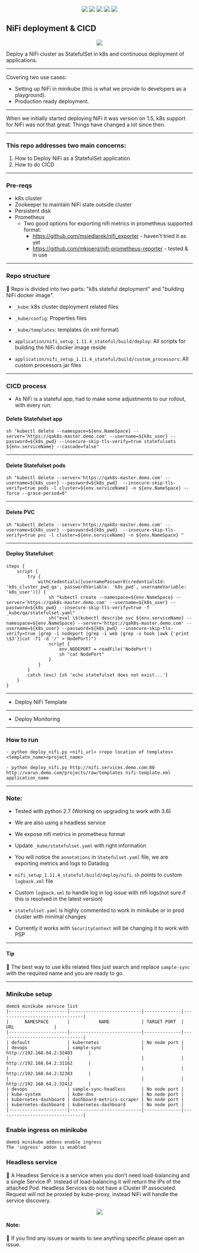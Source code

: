 <p align="center">
    <a href="https://www.apache.org/licenses/LICENSE-2.0" alt="GitHub tag">
        <img src="https://img.shields.io/github/license/tomarv2/nifi" /></a>
    <a href="https://github.com/tomarv2/nifi/tags" alt="GitHub tag">
        <img src="https://img.shields.io/github/v/tag/tomarv2/nifi" /></a>
    <a href="https://stackoverflow.com/users/6679867/tomarv2" alt="Stack Exchange reputation">
        <img src="https://img.shields.io/stackexchange/stackoverflow/r/6679867"></a>
    <a href="https://discord.gg/XH975bzN" alt="chat on Discord">
        <img src="https://img.shields.io/discord/813961944443912223?logo=discord"></a>
    <a href="https://twitter.com/intent/follow?screen_name=varuntomar2019" alt="follow on Twitter">
        <img src="https://img.shields.io/twitter/follow/varuntomar2019?style=social&logo=twitter"></a>
</p>

## NiFi deployment & CICD

<p align="center">
  <img src="https://files.gitter.im/tomarv2/gEzT/nifi_jenkins.png">
</p>

Deploy a NiFi cluster as StatefulSet in k8s and continuous deployment of applications.

***
Covering two use cases:
- Setting up NiFi in minikube (this is what we provide to developers as a playground).
- Production ready deployment.

***
When we initially started deploying NiFi it was version on 1.5, k8s support for NiFi was not that great.
Things have changed a lot since then.

***
### This repo addresses two main concerns:

1. How to Deploy NiFi as a StatefulSet application
2. How to do CICD

***
### Pre-reqs
- k8s cluster
- Zookeeper to maintain NiFi state outside cluster
- Persistent disk
- Prometheus 
  - Two good options for exporting nifi metrics in prometheus supported format:
    - https://github.com/msiedlarek/nifi_exporter - haven't tried it as yet
    - https://github.com/mkjoerg/nifi-prometheus-reporter - tested & in use
***
### Repo structure

:wave: Repo is divided into two parts: "k8s stateful deployment" and "building NiFi docker image".

- `_kube`: k8s cluster deployment related files

- `_kube/config`: Properties files

- `_kube/templates`: templates (in xml format)

- `application/nifi_setup_1.11.4_stateful/build/deploy`: All scripts for building the NiFi docker image reside 

- `application/nifi_setup_1.11.4_stateful/build/custom_processors`: All custom processors jar files

***
### CICD process

- As NiFi is a stateful app, had to make some adjustments to our rollout, with every run:

#### Delete Statefulset app

```
sh "kubectl delete --namespace=${env.NameSpace} --server='https://qak8s-master.demo.com' --username=${k8s_user} --password=${k8s_pwd} --insecure-skip-tls-verify=true statefulsets ${env.serviceName} --cascade=false"
```

***
#### Delete Statefulset pods

```
sh "kubectl delete --server='https://qak8s-master.demo.com' --username=${k8s_user} --password=${k8s_pwd}  --insecure-skip-tls-verify=true pods -l cluster=${env.serviceName} -n ${env.NameSpace} --force --grace-period=0"
```

***
#### Delete PVC

```
sh "kubectl delete --server='https://qak8s-master.demo.com' --username=${k8s_user} --password=${k8s_pwd}  --insecure-skip-tls-verify=true pvc -l cluster=${env.serviceName} -n ${env.NameSpace} "
```

***
#### Deploy Statefulset

```
steps {
    script {
        try {
            withCredentials([usernamePassword(credentialsId: 'k8s_cluster_pwd_qa', passwordVariable: 'k8s_pwd', usernameVariable: 'k8s_user')]) {
                sh "kubectl create --namespace=${env.NameSpace} --server='https://qak8s-master.demo.com' --username=${k8s_user} --password=${k8s_pwd} --insecure-skip-tls-verify=true -f _kube/qa/statefulset.yaml"
                sh("eval \$(kubectl describe svc ${env.serviceName} --namespace=${env.NameSpace} --server='https://qak8s-master.demo.com' --username=${k8s_user} --password=${k8s_pwd} --insecure-skip-tls-verify=true |grep -i nodeport |grep -i web |grep -v hook |awk {'print \$3'}|cut -f1 -d '/' > NodePort)")
                script {
                    env.NODEPORT = readFile('NodePort')
                    sh "cat NodePort"
                }
            }
        }
        catch (exc) {sh 'echo statefulset does not exist...'}
    }
}
```

***
- Deploy NiFi Template

***
- Deploy Monitoring

***
### How to run

    - python deploy_nifi.py <nifi_url> <repo location of templates> <template_name><project_name>
    
    - python deploy_nifi.py http://nifi.services.demo.com:80 http://varun.demo.com/projects/raw/templates nifi-template.xml application_name

***
### Note:

- Tested with python 2.7 (Working on upgrading to work with 3.6)

- We are also using a headless service

- We expose nifi metrics in prometheus format

- Update  `_kube/statefulset.yaml` with right information

- You will notice the `annotations` in `Statefulset.yaml` file, we are exporting metrics and logs to Datadog

- `nifi_setup_1.11.4_stateful/build/deploy/nifi.sh` points to custom `logback.xml` file

- Custom `logback.xml` to handle log in log issue with nifi logs(not sure if this is resolved in the latest version)

- `statefulset.yaml` is highly commented to work in minikube or in prod cluster with minimal changes

- Currently it works with `SecurityContext` will be changing it to work with PSP

***
#### Tip

:wave: The best way to use k8s related files just search and replace `sample-sync` with the required name and you are ready to go.

***
### Minikube setup

```
demo$ minikube service list
|----------------------|---------------------------|--------------|--------------------------------|
|      NAMESPACE       |           NAME            | TARGET PORT  |              URL               |
|----------------------|---------------------------|--------------|--------------------------------|
| default              | kubernetes                | No node port |
| devops               | sample-sync               |              | http://192.168.64.2:32403      |
|                      |                           |              | http://192.168.64.2:31162      |
|                      |                           |              | http://192.168.64.2:32383      |
|                      |                           |              | http://192.168.64.2:32412      |
| devops               | sample-sync-headless      | No node port |
| kube-system          | kube-dns                  | No node port |
| kubernetes-dashboard | dashboard-metrics-scraper | No node port |
| kubernetes-dashboard | kubernetes-dashboard      | No node port |
|----------------------|---------------------------|--------------|--------------------------------|
```

### Enable ingress on minikube

```
demo$ minikube addons enable ingress
The 'ingress' addon is enabled
```

### Headless service

:wave: A Headless Service is a service when you don’t need load-balancing and a single Service IP. Instead of load-balancing it will return the IPs of the attached Pod. Headless Services do not have a Cluster IP associated. Request will not be proxied by kube-proxy, instead NiFi will handle the service discovery.

<p align="center">
  <img src="https://files.gitter.im/tomarv2/KRXn/Screen-Shot-2020-04-12-at-6.33.46-PM.png">
</p>


#### Note:

:wave: If you find any issues or wants to see anything specific please open an issue.
